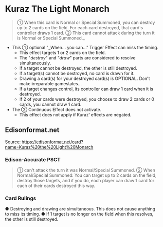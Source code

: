 # Kuraz The Light Monarch

> ① When this card is Normal or Special Summoned, you can destroy up to 2 cards on the field. For each card destroyed, that card's controller draws 1 card. ② This card cannot attack during the turn it is Normal or Special Summoned._

*   This ① optional "_When... you can..." Trigger Effect can miss the timing.
    *   This effect targets 1 or 2 cards on the field.
    *   The "_destroy_" and "_draw_" parts are considered to resolve simultaneously.
    *   If a target cannot be destroyed, the other is still destroyed.
    *   If a target(s) cannot be destroyed, no card is drawn for it.
    *   Drawing a card(s) for your destroyed card(s) is OPTIONAL. Don't make irreparable gamestates...
    *   If a target changes control, its controller can draw 1 card when it is destroyed.
    *   If 2 of your cards were destroyed, you choose to draw 2 cards or 0 cards, you cannot draw 1 card.
*   The ② Continuous Effect does not activate.
    *   This effect does not apply if Kuraz' effects are negated.

## Edisonformat.net

Source: https://edisonformat.net/card?name=Kuraz%20the%20Light%20Monarch

### Edison-Accurate PSCT

> ① can't attack the turn it was Normal/Special Summoned.
> ② When Normal/Special Summoned:
> You can target up to 2 cards on the field; destroy those targets, and if you do, each player can draw 1 card for each of their cards destroyed this way.

### Card Rulings

● Destroying and drawing are simultaneous.
This does not cause anything to miss its timing.
● If 1 target is no longer on the field when this resolves, the other is still destroyed.
            